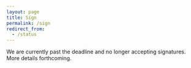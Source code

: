 ```yaml
---
layout: page
title: Sign
permalink: /sign
redirect_from:
  - /status
---
```


We are currently past the deadline and no longer accepting signatures. More details forthcoming.

<!-- We are currently accepting signatures!

# Three ways to sign

To sign, you must be registered to vote in San Francisco.

* [Check your registration status](https://voterstatus.sos.ca.gov/)
* [Register to vote](https://registertovote.ca.gov/)

## 1. Print at home

San Francisco's process hasn't exactly entered the 21st century, so there is no online signature option. This is as close
as we can get.

<a href="/SelfServicePetition.pdf" style="display: inline-block; padding: 10px 20px; font-size: 18px; color: #fff; background-color: #28a745; border: none; border-radius: 5px; text-align: center;">Download the Petition PDF</a>

The [petition](/SelfServicePetition.pdf) MUST be printed at 100% size on standard US letter paper, and all enclosed instructions must be followed, or City Hall may not count your signature.

Also note that if you do not have a printer, [the library offers $2 daily in free printing](https://sfpl.libanswers.com/faq/341987) to anyone with a library card.

## 2. Attend an in-person event

<iframe
  src="https://lu.ma/embed/calendar/cal-rSrbr2c4ntwC7lb/events"
  width="600"
  height="450"
  frameborder="0"
  style="border: 1px solid #bfcbda88; border-radius: 4px;"
  allowfullscreen=""
  aria-hidden="false"
  tabindex="0"
></iframe>

[View the full calendar and RSVP on Luma](https://lu.ma/calendar/cal-rSrbr2c4ntwC7lb).

Rain cancels outdoor events. If you're having trouble finding us at an event, email contact@sfclearprices.org.
We'll also send blasts about what we're doing to those to RSVP on Luma.

If none of these events work, you can [request an appointment with one of our volunteers](https://cal.com/werewolf/petition-signing), post on [our subreddit](https://www.reddit.com/r/SFClearPrices/), or [reach out to us](/contact) to suggest additional locations or events.

## 3. Request a copy of the petition by mail

If you do not have access to a printer, fill out [this form](https://docs.google.com/forms/d/e/1FAIpQLSciaBs7ypYjnsN0P8pUJnhOeyKut8n2xYQT1sNu4omBMAUvZQ/viewform?usp=header) to request a copy by mail.

We will enclose a return envelope; all you need is a pen. -->